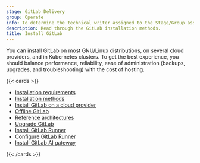 ```yaml
---
stage: GitLab Delivery
group: Operate
info: To determine the technical writer assigned to the Stage/Group associated with this page, see https://handbook.gitlab.com/handbook/product/ux/technical-writing/#assignments
description: Read through the GitLab installation methods.
title: Install GitLab
---
```


You can install GitLab on most GNU/Linux distributions, on several
cloud providers, and in Kubernetes clusters.
To get the best experience, you should balance performance, reliability,
ease of administration (backups, upgrades, and troubleshooting) with the cost of hosting.

{{< cards >}}

- [Installation requirements](requirements.md)
- [Installation methods](install_methods.md)
- [Install GitLab on a cloud provider](cloud_providers.md)
- [Offline GitLab](../topics/offline/_index.md)
- [Reference architectures](../administration/reference_architectures/_index.md)
- [Upgrade GitLab](../update/_index.md)
- [Install GitLab Runner](https://docs.gitlab.com/runner/install/)
- [Configure GitLab Runner](https://docs.gitlab.com/runner/configuration/)
- [Install GitLab AI gateway](install_ai_gateway.md)

{{< /cards >}}
